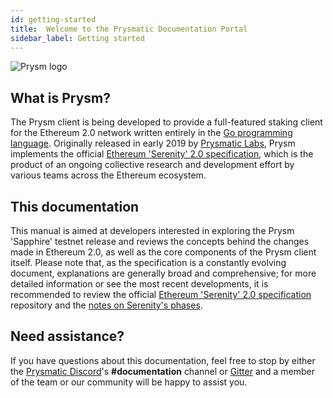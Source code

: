 ```yaml
---
id: getting-started
title:  Welcome to the Prysmatic Documentation Portal
sidebar_label: Getting started
---
```


![Prysm logo](http://hakr.gg/prystage/img/logo3.png "Prysmatic Labs")

## What is Prysm?
The Prysm client is being developed to provide a full-featured staking client for the Ethereum 2.0 network written entirely in the [Go programming language](https://golang.org). Originally released in early 2019 by [Prysmatic Labs](https://prysmaticlabs.com), Prysm implements the official [Ethereum 'Serenity' 2.0 specification](https://github.com/ethereum/eth2.0-specs), which is the product of an ongoing collective research and development effort by various teams across the Ethereum ecosystem.

## This documentation

This manual is aimed at developers interested in exploring the Prysm 'Sapphire' testnet release and reviews the concepts behind the changes made in Ethereum 2.0, as well as the core components of the Prysm client itself. Please note that, as the specification is a constantly evolving document, explanations are generally broad and comprehensive; for more detailed information or see the most recent developments, it is recommended to review the official [Ethereum 'Serenity' 2.0 specification](https://github.com/ethereum/eth2.0-specs) repository and the [notes on Serenity's phases](https://docs.ethhub.io/ethereum-roadmap/ethereum-2.0/eth-2.0-phases).

## Need assistance?

If you have questions about this documentation, feel free to stop by either the [Prysmatic Discord](https://github.com/prysmaticlabs/documentation/commit/aa6c10427234591357d510f629b58a4462f81998)'s **#documentation** channel or [Gitter](https://gitter.im/prysmaticlabs/geth-sharding?utm_source=badge&utm_medium=badge&utm_campaign=pr-badge) and a member of the team or our community will be happy to assist you.
